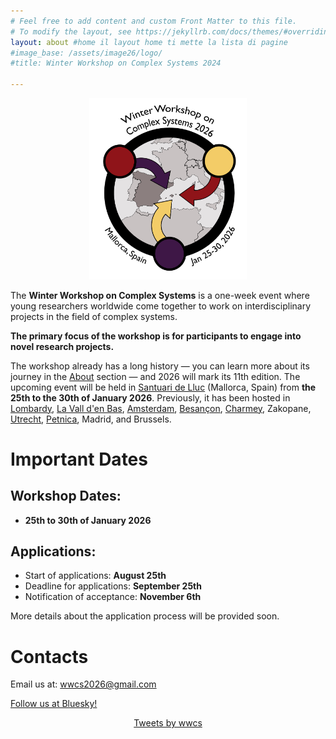 ```yaml
---
# Feel free to add content and custom Front Matter to this file.
# To modify the layout, see https://jekyllrb.com/docs/themes/#overriding-theme-defaults
layout: about #home il layout home ti mette la lista di pagine
#image_base: /assets/image26/logo/
#title: Winter Workshop on Complex Systems 2024

---
```


<center>
  <img src="/assets/image26/logo/logo_sign_no_back.png" style="width: 50%;" />
</center>

The **Winter Workshop on Complex Systems** is a one-week event where young researchers worldwide come together to work on interdisciplinary projects  in the field of complex systems.

**The primary focus of the workshop is for participants to engage into novel research projects.**

The workshop already has a long history — you can learn more about its journey in the [About](https://wwcs2026.github.io/about) section — and 2026 will mark its 11th edition. The upcoming event will be held in [Santuari de Lluc](https://www.lluc.net/en/) (Mallorca, Spain) from **the 25th to the 30th of January 2026**. Previously, it has been hosted in [Lombardy](https://wwcs2025.github.io/), [La Vall d'en Bas](https://wwcs2024.github.io/), [Amsterdam](https://wwcs2023.github.io/), [Besançon](https://wwcs2022.github.io/), [Charmey](https://wwcs2020.github.io/), Zakopane, [Utrecht](https://wwcs2018.github.io/), [Petnica](https://wwcs2017ed.wixsite.com/wwcs), Madrid, and Brussels.

# Important Dates

## Workshop Dates:

-   **25th to 30th of January 2026**

## Applications:

- Start of applications: **August 25th**
- Deadline for applications: **September 25th**
- Notification of acceptance: **November 6th**

<!-- The application form is available [here](https://forms.gle/wUn8vCVpjqXkvCjd9). -->
More details about the application process will be provided soon.

# Contacts

Email us at: [wwcs2026@gmail.com](mailto:wwcs2026@gmail.com)

[Follow us at Bluesky!](https://bsky.app/profile/wwcs.bsky.social)

 <!-- Twitter: "@winter_complex" -->

<center>

<a class="twitter-timeline" data-width="300" data-height="550" href="https://twitter.com/winter_complex">Tweets by wwcs</a> <script async src="https://platform.twitter.com/widgets.js" charset="utf-8"></script> 

</center>
